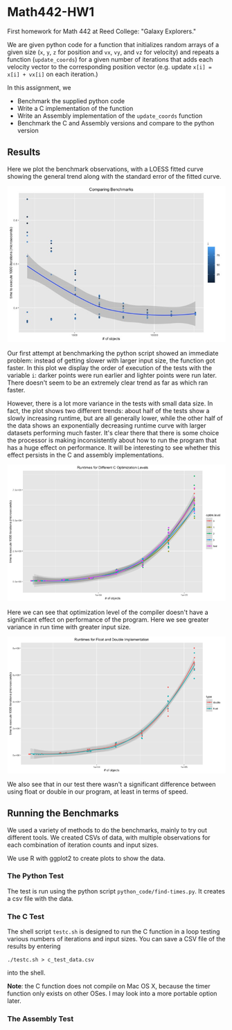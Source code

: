 # Math442-HW1
First homework for Math 442 at Reed College: "Galaxy Explorers."

We are given python code for a function that initializes random arrays of a given
size (`x`, `y`, `z` for position and `vx`, `vy`, and `vz` for velocity) and
repeats a function (`update_coords`) for a given number of iterations that adds
each velocity vector to the corresponding position vector (e.g. update
`x[i] = x[i] + vx[i]` on each iteration.)

In this assignment, we

- Benchmark the supplied python code
- Write a C implementation of the function
- Write an Assembly implementation of the `update_coords` function
- Benchmark the C and Assembly versions and compare to the python version

## Results

Here we plot the benchmark observations, with a LOESS fitted curve showing the
general trend along with the standard error of the fitted curve.

![First python benchmark](https://raw.githubusercontent.com/wjones127/Math442-HW1/master/data_analysis/original_python_benchmark.jpeg)

Our first attempt at benchmarking the python script showed an immediate problem:
instead of getting slower with larger input size, the function got faster. In this
plot we display the order of execution of the tests with the variable `i`:
darker points were run earlier and lighter points were run later. There doesn't
seem to be an extremely clear trend as far as which ran faster.

However, there is a lot more variance in the tests with small data size. In fact,
the plot shows two different trends: about half of the tests show a slowly
increasing runtime, but are all generally lower, while the other half of the
data shows an exponentially decreasing runtime curve with larger datasets
performing much faster. It's clear there that there is some choice the processor
is making inconsistently about how to run the program that has a huge effect
on performance. It will be interesting to see whether this effect persists in
the C and assembly implementations.

![Comparison of C optimizations](https://raw.githubusercontent.com/wjones127/Math442-HW1/master/c_code/c_optimizations.png)

Here we can see that optimization level of the compiler doesn't have a significant
effect on performance of the program. Here we see greater variance in run time
with greater input size.

![Comparison of types in C](https://raw.githubusercontent.com/wjones127/Math442-HW1/master/c_code/c_type.png)

We also see that in our test there wasn't a significant difference between using
float or double in our program, at least in terms of speed. 



## Running the Benchmarks

We used a variety of methods to do the benchmarks, mainly to try out different
tools. We created CSVs of data, with multiple observations for each combination
of iteration counts and input sizes.

We use R with ggplot2 to create plots to show the data.

### The Python Test

The test is run using the python script `python_code/find-times.py`. It creates
a csv file with the data.

### The C Test

The shell script `testc.sh` is designed to run the C function in a loop testing
various numbers of iterations and input sizes. You can save a CSV file of the
results by entering

```{sh}
./testc.sh > c_test_data.csv
```

into the shell.

**Note**: the C function does not compile on Mac OS X, because the timer function
only exists on other OSes. I may look into a more portable option later.

### The Assembly Test

